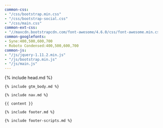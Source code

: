 ```yaml
---
common-css:
- "/css/bootstrap.min.css"
- "/css/bootstrap-social.css"
- "/css/main.css"
common-ext-css:
- "//maxcdn.bootstrapcdn.com/font-awesome/4.6.0/css/font-awesome.min.css"
common-googlefonts:
- Syne:400,500,600,700
- Roboto Condensed:400,500,600,700
common-js:
- "/js/jquery-1.11.2.min.js"
- "/js/bootstrap.min.js"
- "/js/main.js"
---
```


<!DOCTYPE html>
<html lang="en">
  <!-- Beautiful Jekyll | MIT license | Copyright Dean Attali 2016 -->
  {% include head.md %}

  <body>

    {% include gtm_body.md %}

    {% include nav.md %}

    {{ content }}

    {% include footer.md %}

    {% include footer-scripts.md %}

  </body>
</html>
